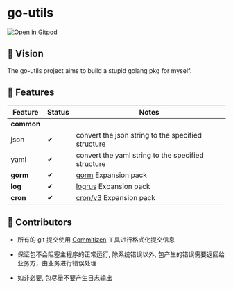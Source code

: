 # go-utils

[![Open in Gitpod](https://gitpod.io/button/open-in-gitpod.svg)](https://gitpod.io/#https://github.com/tryturned/go-utils)

## 🔮 Vision

The go-utils project aims to build a stupid golang pkg for myself.

## 💌 Features

| Feature                               | Status | Notes |
|---------------------------------------|--------|-------|
| **common**                            |
| json                                  | ✔ | convert the json string to the specified structure |
| yaml                                  | ✔ | convert the yaml string to the specified structure |
| **gorm**                              | ✔ | [gorm](https://github.com/go-gorm/gorm) Expansion pack
| **log**                               | ✔ | [logrus](https://github.com/sirupsen/logrus) Expansion pack
| **cron**                              | ✔ | [cron/v3](https://github.com/robfig/cron/v3) Expansion pack

## 👋 Contributors

- 所有的 git 提交使用 [Commitizen](https://github.com/commitizen/cz-cli) 工具进行格式化提交信息

- 保证包不会阻塞主程序的正常运行, 除系统错误以外, 包产生的错误需要返回给业务方，由业务进行错误处理

- 如非必要, 包尽量不要产生日志输出

